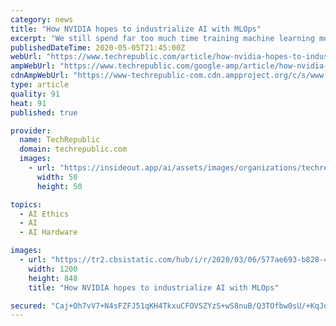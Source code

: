 ```yaml
---
category: news
title: "How NVIDIA hopes to industrialize AI with MLOps"
excerpt: "We still spend far too much time training machine learning models rather than deploying them. Could MLOps--which brings data scientists and DevOps together--be a solution?"
publishedDateTime: 2020-05-05T21:45:00Z
webUrl: "https://www.techrepublic.com/article/how-nvidia-hopes-to-industrialize-ai-with-mlops/"
ampWebUrl: "https://www.techrepublic.com/google-amp/article/how-nvidia-hopes-to-industrialize-ai-with-mlops/"
cdnAmpWebUrl: "https://www-techrepublic-com.cdn.ampproject.org/c/s/www.techrepublic.com/google-amp/article/how-nvidia-hopes-to-industrialize-ai-with-mlops/"
type: article
quality: 91
heat: 91
published: true

provider:
  name: TechRepublic
  domain: techrepublic.com
  images:
    - url: "https://insideout.app/ai/assets/images/organizations/techrepublic.com-50x50.jpg"
      width: 50
      height: 50

topics:
  - AI Ethics
  - AI
  - AI Hardware

images:
  - url: "https://tr2.cbsistatic.com/hub/i/r/2020/03/06/577ae693-b828-4a28-93b5-9d7ba518a5c2/resize/1200x/a0c1793f8d8ebe9e2fc334808c235fb0/istock-1017199998.jpg"
    width: 1200
    height: 848
    title: "How NVIDIA hopes to industrialize AI with MLOps"

secured: "Caj+Oh7vV7+N4sFZFJ51qKH4TkxuCFOVSZYzS+wS8nuB/Q3TOfbw0sU/+KqJdeaCrVZF2c8vdJkS+rqx2CnjqLbBE7fNr7ycT9ZtcMIMr0Q/G1cezPxnRGGBZ+Gcifd+DmKtkEncmvs9TdJ4G0ZX2wMjoRhI5QssV156a3vB5UOvT7kYgJ2cjAkDn+uxxcb+ilsld2P8//2oyznJ/6TmckAYUQwvU3MfRyM59cw0iuCu8wr+51ESp4a/DFiBdY8ZmBOXztuDSb9M0PTdB9AyHNS/QHpHSrePEsNIiKfQhWvGUxezR3LLkWyn4+RAChmyscZTdrX2+Je1VbVCL0CrqPX1YSlMC4vi2viP5uSGgAJaJf7hYsTO5m8h/KUDm0/+AxALqwlzxZxtbwUVuUYZSWxQK76NX4+DZpkKXWEvBNrY3P7gEnNzdxe1zEjLNFfPq3X6kF6xrHn7q25cbj+FPKIoL3C2JO7emzquTGwKsJI=;4IPciLv3+9liL8FHkY8AYg=="
---
```


